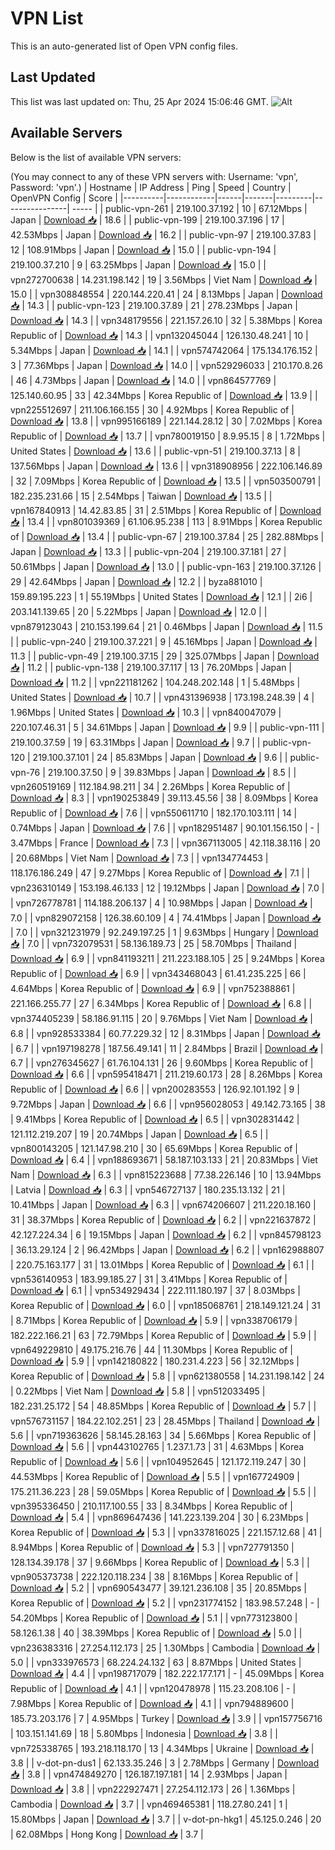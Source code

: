# VPN List

This is an auto-generated list of Open VPN config files.

## Last Updated

This list was last updated on: Thu, 25 Apr 2024 15:06:46 GMT.
![Alt](https://repobeats.axiom.co/api/embed/186b98318ef1479477931607c1ad7d823f12451f.svg "Repobeats analytics image")

## Available Servers

Below is the list of available VPN servers:

(You may connect to any of these VPN servers with: Username: 'vpn', Password: 'vpn'.)
| Hostname | IP Address | Ping | Speed | Country | OpenVPN Config | Score |
|----------|------------|------|-------|---------|----------------| ----- |
| public-vpn-261 | 219.100.37.192 | 10 | 67.12Mbps | Japan | [Download 📥](./configs/server_0_JP.ovpn) | 18.6 |
| public-vpn-199 | 219.100.37.196 | 17 | 42.53Mbps | Japan | [Download 📥](./configs/server_1_JP.ovpn) | 16.2 |
| public-vpn-97 | 219.100.37.83 | 12 | 108.91Mbps | Japan | [Download 📥](./configs/server_2_JP.ovpn) | 15.0 |
| public-vpn-194 | 219.100.37.210 | 9 | 63.25Mbps | Japan | [Download 📥](./configs/server_3_JP.ovpn) | 15.0 |
| vpn272700638 | 14.231.198.142 | 19 | 3.56Mbps | Viet Nam | [Download 📥](./configs/server_4_VN.ovpn) | 15.0 |
| vpn308848554 | 220.144.220.41 | 24 | 8.13Mbps | Japan | [Download 📥](./configs/server_5_JP.ovpn) | 14.3 |
| public-vpn-123 | 219.100.37.89 | 21 | 278.23Mbps | Japan | [Download 📥](./configs/server_6_JP.ovpn) | 14.3 |
| vpn348179556 | 221.157.26.10 | 32 | 5.38Mbps | Korea Republic of | [Download 📥](./configs/server_7_KR.ovpn) | 14.3 |
| vpn132045044 | 126.130.48.241 | 10 | 5.34Mbps | Japan | [Download 📥](./configs/server_8_JP.ovpn) | 14.1 |
| vpn574742064 | 175.134.176.152 | 3 | 77.36Mbps | Japan | [Download 📥](./configs/server_9_JP.ovpn) | 14.0 |
| vpn529296033 | 210.170.8.26 | 46 | 4.73Mbps | Japan | [Download 📥](./configs/server_10_JP.ovpn) | 14.0 |
| vpn864577769 | 125.140.60.95 | 33 | 42.34Mbps | Korea Republic of | [Download 📥](./configs/server_11_KR.ovpn) | 13.9 |
| vpn225512697 | 211.106.166.155 | 30 | 4.92Mbps | Korea Republic of | [Download 📥](./configs/server_12_KR.ovpn) | 13.8 |
| vpn995166189 | 221.144.28.12 | 30 | 7.02Mbps | Korea Republic of | [Download 📥](./configs/server_13_KR.ovpn) | 13.7 |
| vpn780019150 | 8.9.95.15 | 8 | 1.72Mbps | United States | [Download 📥](./configs/server_14_US.ovpn) | 13.6 |
| public-vpn-51 | 219.100.37.13 | 8 | 137.56Mbps | Japan | [Download 📥](./configs/server_15_JP.ovpn) | 13.6 |
| vpn318908956 | 222.106.146.89 | 32 | 7.09Mbps | Korea Republic of | [Download 📥](./configs/server_16_KR.ovpn) | 13.5 |
| vpn503500791 | 182.235.231.66 | 15 | 2.54Mbps | Taiwan | [Download 📥](./configs/server_17_TW.ovpn) | 13.5 |
| vpn167840913 | 14.42.83.85 | 31 | 2.51Mbps | Korea Republic of | [Download 📥](./configs/server_18_KR.ovpn) | 13.4 |
| vpn801039369 | 61.106.95.238 | 113 | 8.91Mbps | Korea Republic of | [Download 📥](./configs/server_19_KR.ovpn) | 13.4 |
| public-vpn-67 | 219.100.37.84 | 25 | 282.88Mbps | Japan | [Download 📥](./configs/server_20_JP.ovpn) | 13.3 |
| public-vpn-204 | 219.100.37.181 | 27 | 50.61Mbps | Japan | [Download 📥](./configs/server_21_JP.ovpn) | 13.0 |
| public-vpn-163 | 219.100.37.126 | 29 | 42.64Mbps | Japan | [Download 📥](./configs/server_22_JP.ovpn) | 12.2 |
| byza881010 | 159.89.195.223 | 1 | 55.19Mbps | United States | [Download 📥](./configs/server_23_US.ovpn) | 12.1 |
| 2i6 | 203.141.139.65 | 20 | 5.22Mbps | Japan | [Download 📥](./configs/server_24_JP.ovpn) | 12.0 |
| vpn879123043 | 210.153.199.64 | 21 | 0.46Mbps | Japan | [Download 📥](./configs/server_25_JP.ovpn) | 11.5 |
| public-vpn-240 | 219.100.37.221 | 9 | 45.16Mbps | Japan | [Download 📥](./configs/server_26_JP.ovpn) | 11.3 |
| public-vpn-49 | 219.100.37.15 | 29 | 325.07Mbps | Japan | [Download 📥](./configs/server_27_JP.ovpn) | 11.2 |
| public-vpn-138 | 219.100.37.117 | 13 | 76.20Mbps | Japan | [Download 📥](./configs/server_28_JP.ovpn) | 11.2 |
| vpn221181262 | 104.248.202.148 | 1 | 5.48Mbps | United States | [Download 📥](./configs/server_29_US.ovpn) | 10.7 |
| vpn431396938 | 173.198.248.39 | 4 | 1.96Mbps | United States | [Download 📥](./configs/server_30_US.ovpn) | 10.3 |
| vpn840047079 | 220.107.46.31 | 5 | 34.61Mbps | Japan | [Download 📥](./configs/server_31_JP.ovpn) | 9.9 |
| public-vpn-111 | 219.100.37.59 | 19 | 63.31Mbps | Japan | [Download 📥](./configs/server_32_JP.ovpn) | 9.7 |
| public-vpn-120 | 219.100.37.101 | 24 | 85.83Mbps | Japan | [Download 📥](./configs/server_33_JP.ovpn) | 9.6 |
| public-vpn-76 | 219.100.37.50 | 9 | 39.83Mbps | Japan | [Download 📥](./configs/server_34_JP.ovpn) | 8.5 |
| vpn260519169 | 112.184.98.211 | 34 | 2.26Mbps | Korea Republic of | [Download 📥](./configs/server_35_KR.ovpn) | 8.3 |
| vpn190253849 | 39.113.45.56 | 38 | 8.09Mbps | Korea Republic of | [Download 📥](./configs/server_36_KR.ovpn) | 7.6 |
| vpn550611710 | 182.170.103.111 | 14 | 0.74Mbps | Japan | [Download 📥](./configs/server_37_JP.ovpn) | 7.6 |
| vpn182951487 | 90.101.156.150 | - | 3.47Mbps | France | [Download 📥](./configs/server_38_FR.ovpn) | 7.3 |
| vpn367113005 | 42.118.38.116 | 20 | 20.68Mbps | Viet Nam | [Download 📥](./configs/server_39_VN.ovpn) | 7.3 |
| vpn134774453 | 118.176.186.249 | 47 | 9.27Mbps | Korea Republic of | [Download 📥](./configs/server_40_KR.ovpn) | 7.1 |
| vpn236310149 | 153.198.46.133 | 12 | 19.12Mbps | Japan | [Download 📥](./configs/server_41_JP.ovpn) | 7.0 |
| vpn726778781 | 114.188.206.137 | 4 | 10.98Mbps | Japan | [Download 📥](./configs/server_42_JP.ovpn) | 7.0 |
| vpn829072158 | 126.38.60.109 | 4 | 74.41Mbps | Japan | [Download 📥](./configs/server_43_JP.ovpn) | 7.0 |
| vpn321231979 | 92.249.197.25 | 1 | 9.63Mbps | Hungary | [Download 📥](./configs/server_44_HU.ovpn) | 7.0 |
| vpn732079531 | 58.136.189.73 | 25 | 58.70Mbps | Thailand | [Download 📥](./configs/server_45_TH.ovpn) | 6.9 |
| vpn841193211 | 211.223.188.105 | 25 | 9.24Mbps | Korea Republic of | [Download 📥](./configs/server_46_KR.ovpn) | 6.9 |
| vpn343468043 | 61.41.235.225 | 66 | 4.64Mbps | Korea Republic of | [Download 📥](./configs/server_47_KR.ovpn) | 6.9 |
| vpn752388861 | 221.166.255.77 | 27 | 6.34Mbps | Korea Republic of | [Download 📥](./configs/server_48_KR.ovpn) | 6.8 |
| vpn374405239 | 58.186.91.115 | 20 | 9.76Mbps | Viet Nam | [Download 📥](./configs/server_49_VN.ovpn) | 6.8 |
| vpn928533384 | 60.77.229.32 | 12 | 8.31Mbps | Japan | [Download 📥](./configs/server_50_JP.ovpn) | 6.7 |
| vpn197198278 | 187.56.49.141 | 11 | 2.84Mbps | Brazil | [Download 📥](./configs/server_51_BR.ovpn) | 6.7 |
| vpn276345627 | 61.76.104.131 | 26 | 9.60Mbps | Korea Republic of | [Download 📥](./configs/server_52_KR.ovpn) | 6.6 |
| vpn595418471 | 211.219.60.173 | 28 | 8.26Mbps | Korea Republic of | [Download 📥](./configs/server_53_KR.ovpn) | 6.6 |
| vpn200283553 | 126.92.101.192 | 9 | 9.72Mbps | Japan | [Download 📥](./configs/server_54_JP.ovpn) | 6.6 |
| vpn956028053 | 49.142.73.165 | 38 | 9.41Mbps | Korea Republic of | [Download 📥](./configs/server_55_KR.ovpn) | 6.5 |
| vpn302831442 | 121.112.219.207 | 19 | 20.74Mbps | Japan | [Download 📥](./configs/server_56_JP.ovpn) | 6.5 |
| vpn800143205 | 121.147.98.210 | 30 | 65.69Mbps | Korea Republic of | [Download 📥](./configs/server_57_KR.ovpn) | 6.4 |
| vpn188693671 | 58.187.103.133 | 21 | 20.83Mbps | Viet Nam | [Download 📥](./configs/server_58_VN.ovpn) | 6.3 |
| vpn815223688 | 77.38.226.146 | 10 | 13.94Mbps | Latvia | [Download 📥](./configs/server_59_LV.ovpn) | 6.3 |
| vpn546727137 | 180.235.13.132 | 21 | 10.41Mbps | Japan | [Download 📥](./configs/server_60_JP.ovpn) | 6.3 |
| vpn674206607 | 211.220.18.160 | 31 | 38.37Mbps | Korea Republic of | [Download 📥](./configs/server_61_KR.ovpn) | 6.2 |
| vpn221637872 | 42.127.224.34 | 6 | 19.15Mbps | Japan | [Download 📥](./configs/server_62_JP.ovpn) | 6.2 |
| vpn845798123 | 36.13.29.124 | 2 | 96.42Mbps | Japan | [Download 📥](./configs/server_63_JP.ovpn) | 6.2 |
| vpn162988807 | 220.75.163.177 | 31 | 13.01Mbps | Korea Republic of | [Download 📥](./configs/server_64_KR.ovpn) | 6.1 |
| vpn536140953 | 183.99.185.27 | 31 | 3.41Mbps | Korea Republic of | [Download 📥](./configs/server_65_KR.ovpn) | 6.1 |
| vpn534929434 | 222.111.180.197 | 37 | 8.03Mbps | Korea Republic of | [Download 📥](./configs/server_66_KR.ovpn) | 6.0 |
| vpn185068761 | 218.149.121.24 | 31 | 8.71Mbps | Korea Republic of | [Download 📥](./configs/server_67_KR.ovpn) | 5.9 |
| vpn338706179 | 182.222.166.21 | 63 | 72.79Mbps | Korea Republic of | [Download 📥](./configs/server_68_KR.ovpn) | 5.9 |
| vpn649229810 | 49.175.216.76 | 44 | 11.30Mbps | Korea Republic of | [Download 📥](./configs/server_69_KR.ovpn) | 5.9 |
| vpn142180822 | 180.231.4.223 | 56 | 32.12Mbps | Korea Republic of | [Download 📥](./configs/server_70_KR.ovpn) | 5.8 |
| vpn621380558 | 14.231.198.142 | 24 | 0.22Mbps | Viet Nam | [Download 📥](./configs/server_71_VN.ovpn) | 5.8 |
| vpn512033495 | 182.231.25.172 | 54 | 48.85Mbps | Korea Republic of | [Download 📥](./configs/server_72_KR.ovpn) | 5.7 |
| vpn576731157 | 184.22.102.251 | 23 | 28.45Mbps | Thailand | [Download 📥](./configs/server_73_TH.ovpn) | 5.6 |
| vpn719363626 | 58.145.28.163 | 34 | 5.66Mbps | Korea Republic of | [Download 📥](./configs/server_74_KR.ovpn) | 5.6 |
| vpn443102765 | 1.237.1.73 | 31 | 4.63Mbps | Korea Republic of | [Download 📥](./configs/server_75_KR.ovpn) | 5.6 |
| vpn104952645 | 121.172.119.247 | 30 | 44.53Mbps | Korea Republic of | [Download 📥](./configs/server_76_KR.ovpn) | 5.5 |
| vpn167724909 | 175.211.36.223 | 28 | 59.05Mbps | Korea Republic of | [Download 📥](./configs/server_77_KR.ovpn) | 5.5 |
| vpn395336450 | 210.117.100.55 | 33 | 8.34Mbps | Korea Republic of | [Download 📥](./configs/server_78_KR.ovpn) | 5.4 |
| vpn869647436 | 141.223.139.204 | 30 | 6.23Mbps | Korea Republic of | [Download 📥](./configs/server_79_KR.ovpn) | 5.3 |
| vpn337816025 | 221.157.12.68 | 41 | 8.94Mbps | Korea Republic of | [Download 📥](./configs/server_80_KR.ovpn) | 5.3 |
| vpn727791350 | 128.134.39.178 | 37 | 9.66Mbps | Korea Republic of | [Download 📥](./configs/server_81_KR.ovpn) | 5.3 |
| vpn905373738 | 222.120.118.234 | 38 | 8.16Mbps | Korea Republic of | [Download 📥](./configs/server_82_KR.ovpn) | 5.2 |
| vpn690543477 | 39.121.236.108 | 35 | 20.85Mbps | Korea Republic of | [Download 📥](./configs/server_83_KR.ovpn) | 5.2 |
| vpn231774152 | 183.98.57.248 | - | 54.20Mbps | Korea Republic of | [Download 📥](./configs/server_84_KR.ovpn) | 5.1 |
| vpn773123800 | 58.126.1.38 | 40 | 38.39Mbps | Korea Republic of | [Download 📥](./configs/server_85_KR.ovpn) | 5.0 |
| vpn236383316 | 27.254.112.173 | 25 | 1.30Mbps | Cambodia | [Download 📥](./configs/server_86_KH.ovpn) | 5.0 |
| vpn333976573 | 68.224.24.132 | 63 | 8.87Mbps | United States | [Download 📥](./configs/server_87_US.ovpn) | 4.4 |
| vpn198717079 | 182.222.177.171 | - | 45.09Mbps | Korea Republic of | [Download 📥](./configs/server_88_KR.ovpn) | 4.1 |
| vpn120478978 | 115.23.208.106 | - | 7.98Mbps | Korea Republic of | [Download 📥](./configs/server_89_KR.ovpn) | 4.1 |
| vpn794889600 | 185.73.203.176 | 7 | 4.95Mbps | Turkey | [Download 📥](./configs/server_90_TR.ovpn) | 3.9 |
| vpn157756716 | 103.151.141.69 | 18 | 5.80Mbps | Indonesia | [Download 📥](./configs/server_91_ID.ovpn) | 3.8 |
| vpn725338765 | 193.218.118.170 | 13 | 4.34Mbps | Ukraine | [Download 📥](./configs/server_92_UA.ovpn) | 3.8 |
| v-dot-pn-dus1 | 62.133.35.246 | 3 | 2.78Mbps | Germany | [Download 📥](./configs/server_93_DE.ovpn) | 3.8 |
| vpn474849270 | 126.187.197.181 | 14 | 2.93Mbps | Japan | [Download 📥](./configs/server_94_JP.ovpn) | 3.8 |
| vpn222927471 | 27.254.112.173 | 26 | 1.36Mbps | Cambodia | [Download 📥](./configs/server_95_KH.ovpn) | 3.7 |
| vpn469465381 | 118.27.80.241 | 1 | 15.80Mbps | Japan | [Download 📥](./configs/server_96_JP.ovpn) | 3.7 |
| v-dot-pn-hkg1 | 45.125.0.246 | 20 | 62.08Mbps | Hong Kong | [Download 📥](./configs/server_97_HK.ovpn) | 3.7 |

